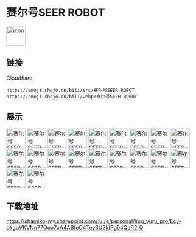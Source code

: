 # 赛尔号SEER ROBOT
<img src="https://emoji.shojo.cn/bili/src/赛尔号SEER ROBOT/icon.png" width="50" height="50" alt="icon">

## 链接
Cloudflare:
```
https://emoji.shojo.cn/bili/src/赛尔号SEER ROBOT
https://emoji.shojo.cn/bili/webp/赛尔号SEER ROBOT
```
## 展示
<img src="https://emoji.shojo.cn/bili/src/赛尔号SEER ROBOT/赛尔号SEER ROBOT-严肃.png" width="50" height="50" alt="赛尔号SEER ROBOT-严肃">
<img src="https://emoji.shojo.cn/bili/src/赛尔号SEER ROBOT/赛尔号SEER ROBOT-思考.png" width="50" height="50" alt="赛尔号SEER ROBOT-思考">
<img src="https://emoji.shojo.cn/bili/src/赛尔号SEER ROBOT/赛尔号SEER ROBOT-质疑.png" width="50" height="50" alt="赛尔号SEER ROBOT-质疑">
<img src="https://emoji.shojo.cn/bili/src/赛尔号SEER ROBOT/赛尔号SEER ROBOT-惊呆.png" width="50" height="50" alt="赛尔号SEER ROBOT-惊呆">
<img src="https://emoji.shojo.cn/bili/src/赛尔号SEER ROBOT/赛尔号SEER ROBOT-委屈.png" width="50" height="50" alt="赛尔号SEER ROBOT-委屈">
<img src="https://emoji.shojo.cn/bili/src/赛尔号SEER ROBOT/赛尔号SEER ROBOT-嘻嘻.png" width="50" height="50" alt="赛尔号SEER ROBOT-嘻嘻">
<img src="https://emoji.shojo.cn/bili/src/赛尔号SEER ROBOT/赛尔号SEER ROBOT-眨眼.png" width="50" height="50" alt="赛尔号SEER ROBOT-眨眼">
<img src="https://emoji.shojo.cn/bili/src/赛尔号SEER ROBOT/赛尔号SEER ROBOT-崇拜.png" width="50" height="50" alt="赛尔号SEER ROBOT-崇拜">
<img src="https://emoji.shojo.cn/bili/src/赛尔号SEER ROBOT/赛尔号SEER ROBOT-生气.png" width="50" height="50" alt="赛尔号SEER ROBOT-生气">
<img src="https://emoji.shojo.cn/bili/src/赛尔号SEER ROBOT/赛尔号SEER ROBOT-不.png" width="50" height="50" alt="赛尔号SEER ROBOT-不">
<img src="https://emoji.shojo.cn/bili/src/赛尔号SEER ROBOT/赛尔号SEER ROBOT-哭死.png" width="50" height="50" alt="赛尔号SEER ROBOT-哭死">
<img src="https://emoji.shojo.cn/bili/src/赛尔号SEER ROBOT/赛尔号SEER ROBOT-啊.png" width="50" height="50" alt="赛尔号SEER ROBOT-啊">
<img src="https://emoji.shojo.cn/bili/src/赛尔号SEER ROBOT/赛尔号SEER ROBOT-无语.png" width="50" height="50" alt="赛尔号SEER ROBOT-无语">
<img src="https://emoji.shojo.cn/bili/src/赛尔号SEER ROBOT/赛尔号SEER ROBOT-微笑.png" width="50" height="50" alt="赛尔号SEER ROBOT-微笑">
<img src="https://emoji.shojo.cn/bili/src/赛尔号SEER ROBOT/赛尔号SEER ROBOT-哦？.png" width="50" height="50" alt="赛尔号SEER ROBOT-哦？">
<img src="https://emoji.shojo.cn/bili/src/赛尔号SEER ROBOT/赛尔号SEER ROBOT-哭哭.png" width="50" height="50" alt="赛尔号SEER ROBOT-哭哭">
<img src="https://emoji.shojo.cn/bili/src/赛尔号SEER ROBOT/赛尔号SEER ROBOT-休息.png" width="50" height="50" alt="赛尔号SEER ROBOT-休息">
<img src="https://emoji.shojo.cn/bili/src/赛尔号SEER ROBOT/赛尔号SEER ROBOT-懵圈.png" width="50" height="50" alt="赛尔号SEER ROBOT-懵圈">
<img src="https://emoji.shojo.cn/bili/src/赛尔号SEER ROBOT/赛尔号SEER ROBOT-尴尬.png" width="50" height="50" alt="赛尔号SEER ROBOT-尴尬">
<img src="https://emoji.shojo.cn/bili/src/赛尔号SEER ROBOT/赛尔号SEER ROBOT-晚安.png" width="50" height="50" alt="赛尔号SEER ROBOT-晚安">

## 下载地址

https://shamiko-my.sharepoint.com/:u:/g/personal/img_yuru_pro/Ecy-qkgqVKVNn77Qoo7xA4ABfeC4Tey3U2ldPg54QaR2rQ